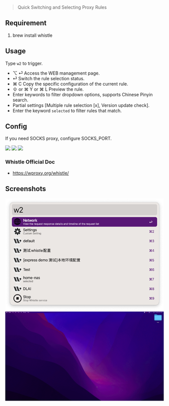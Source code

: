 > Quick Switching and Selecting Proxy Rules

## Requirement


1. brew install whistle

## Usage

Type `w2` to trigger.


- ⌥ ⏎ Access the WEB management page.
- ⏎ Switch the rule selection status.
- ⌘ C Copy the specific configuration of the current rule.
- ⇧ or ⌘ Y or ⌘ L Preview the rule.
- Enter keywords to filter dropdown options, supports Chinese Pinyin search.
- Partial settings [Multiple rule selection [x], Version update check].
- Enter the keyword `selected` to filter rules that match.


## Config
If you need SOCKS proxy, configure SOCKS_PORT.



![](https://img.shields.io/badge/version-v2.11-green?style=for-the-badge)
[![](https://img.shields.io/badge/download-click-blue?style=for-the-badge)](https://github.com/alanhg/alfred-workflows/raw/master/whistle/Whistle.alfredworkflow)
[![](https://img.shields.io/badge/plist-link-important?style=for-the-badge)](https://raw.githubusercontent.com/alanhg/alfred-workflows/master/whistle/src/info.plist)



<!-- more -->

### Whistle Official Doc

- https://wproxy.org/whistle/

## Screenshots

![](./screenshot.png)
![](./screenshot.gif)
